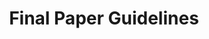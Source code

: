 ---
title: Final Paper Guidelines
nav_order: 3
redirect_to: https://github.com/NYU-DSGA1012-S24/final-paper
---